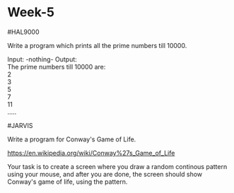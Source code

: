 # Week-5

#HAL9000

Write a program which prints all the prime numbers till 10000. 

Input: -nothing- 
Output:  
The prime numbers till 10000 are:
<br> 2
<br> 3
<br> 5
<br> 7
<br> 11
<br> .....


#JARVIS

Write a program for Conway's Game of Life. 

https://en.wikipedia.org/wiki/Conway%27s_Game_of_Life

Your task is to create a screen where you draw a random continous pattern using your mouse, and after you are done,
the screen should show Conway's game of life, using the pattern. 
